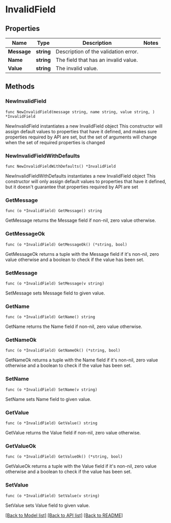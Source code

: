 # InvalidField

## Properties

Name | Type | Description | Notes
------------ | ------------- | ------------- | -------------
**Message** | **string** | Description of the validation error. | 
**Name** | **string** | The field that has an invalid value. | 
**Value** | **string** | The invalid value. | 

## Methods

### NewInvalidField

`func NewInvalidField(message string, name string, value string, ) *InvalidField`

NewInvalidField instantiates a new InvalidField object
This constructor will assign default values to properties that have it defined,
and makes sure properties required by API are set, but the set of arguments
will change when the set of required properties is changed

### NewInvalidFieldWithDefaults

`func NewInvalidFieldWithDefaults() *InvalidField`

NewInvalidFieldWithDefaults instantiates a new InvalidField object
This constructor will only assign default values to properties that have it defined,
but it doesn't guarantee that properties required by API are set

### GetMessage

`func (o *InvalidField) GetMessage() string`

GetMessage returns the Message field if non-nil, zero value otherwise.

### GetMessageOk

`func (o *InvalidField) GetMessageOk() (*string, bool)`

GetMessageOk returns a tuple with the Message field if it's non-nil, zero value otherwise
and a boolean to check if the value has been set.

### SetMessage

`func (o *InvalidField) SetMessage(v string)`

SetMessage sets Message field to given value.


### GetName

`func (o *InvalidField) GetName() string`

GetName returns the Name field if non-nil, zero value otherwise.

### GetNameOk

`func (o *InvalidField) GetNameOk() (*string, bool)`

GetNameOk returns a tuple with the Name field if it's non-nil, zero value otherwise
and a boolean to check if the value has been set.

### SetName

`func (o *InvalidField) SetName(v string)`

SetName sets Name field to given value.


### GetValue

`func (o *InvalidField) GetValue() string`

GetValue returns the Value field if non-nil, zero value otherwise.

### GetValueOk

`func (o *InvalidField) GetValueOk() (*string, bool)`

GetValueOk returns a tuple with the Value field if it's non-nil, zero value otherwise
and a boolean to check if the value has been set.

### SetValue

`func (o *InvalidField) SetValue(v string)`

SetValue sets Value field to given value.



[[Back to Model list]](../README.md#documentation-for-models) [[Back to API list]](../README.md#documentation-for-api-endpoints) [[Back to README]](../README.md)


